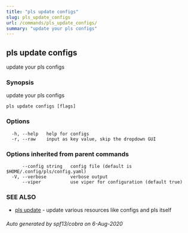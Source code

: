 ```yaml
---
title: "pls update configs"
slug: pls_update_configs
url: /commands/pls_update_configs/
summary: "update your pls configs"
---
```

## pls update configs

update your pls configs

### Synopsis

update your pls configs

```
pls update configs [flags]
```

### Options

```
  -h, --help   help for configs
  -r, --raw    input as key value, skip the dropdown GUI
```

### Options inherited from parent commands

```
      --config string   config file (default is $HOME/.config/pls/config.yaml)
  -V, --verbose         verbose output
      --viper           use viper for configuration (default true)
```

### SEE ALSO

* [pls update](/commands/pls_update/)	 - update various resources like configs and pls itself

###### Auto generated by spf13/cobra on 6-Aug-2020
